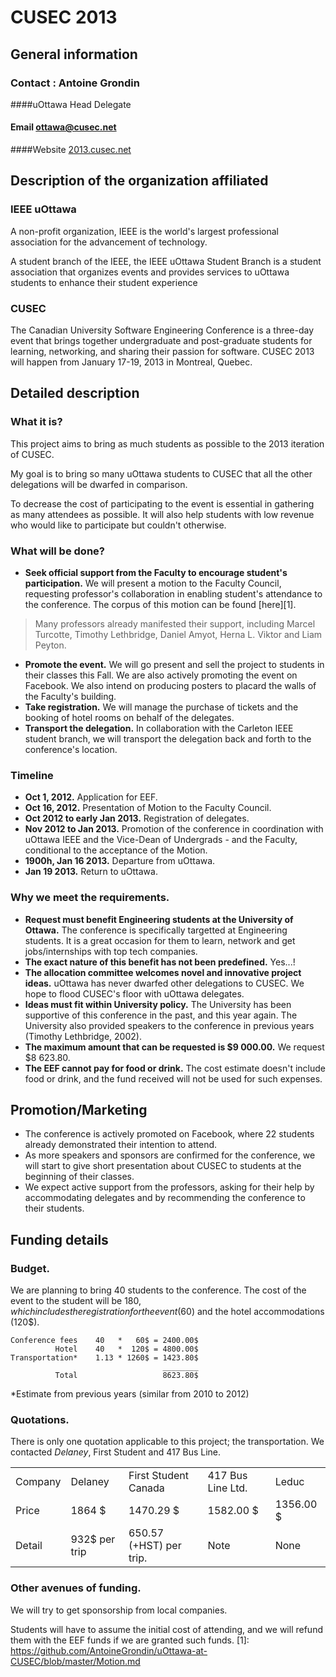 # CUSEC 2013
## General information
### Contact : Antoine Grondin
####uOttawa Head Delegate
#### Email [ottawa@cusec.net](mailto:ottawa@cusec.net)
####Website [2013.cusec.net](http://2013.cusec.net)

## Description of the organization affiliated
### IEEE uOttawa
A non-profit organization, IEEE is the world's largest professional
 association for the advancement of technology.

A student branch of the IEEE, the IEEE uOttawa Student Branch is a
student association that organizes events and provides services to
uOttawa students to enhance their student experience
### CUSEC
The Canadian University Software Engineering Conference is a three-day
event that brings together undergraduate and post-graduate students for
learning, networking, and sharing their passion for software. CUSEC 
2013 will happen from January 17-19, 2013 in Montreal, Quebec.

## Detailed description
### What it is?
This project aims to bring as much students as possible to the 2013 
iteration of CUSEC.

My goal is to bring so many uOttawa students to CUSEC that all the
other delegations will be dwarfed in comparison.

To decrease the cost of participating to the event is essential in
gathering as many attendees as possible. It will also help students
with low revenue who would like to participate but couldn't otherwise.
### What will be done?
* __Seek official support from the Faculty to encourage student's
participation.__ We will present a motion to the Faculty Council,
requesting professor's collaboration in enabling student's attendance
to the conference.  The corpus of this motion can be found [here][1].  

> Many professors already manifested their support, including Marcel 
Turcotte, Timothy Lethbridge, Daniel Amyot, Herna L. Viktor and
Liam Peyton.

* __Promote the event.__ We will go present and sell the project to
students in their classes this Fall.  We are also actively promoting
the event on Facebook.  We also intend on producing posters to placard
the walls of the Faculty's building.
* __Take registration.__ We will manage the purchase of tickets and
the booking of hotel rooms on behalf of the delegates.
* __Transport the delegation.__ In collaboration with the Carleton IEEE
student branch, we will transport the delegation back and forth to the
conference's location.

### Timeline
* __Oct 1, 2012.__ Application for EEF.
* __Oct 16, 2012.__ Presentation of Motion to the Faculty Council.
* __Oct 2012 to early Jan 2013.__ Registration of delegates.
* __Nov 2012 to Jan 2013.__  Promotion of the conference in
coordination with uOttawa IEEE and the Vice-Dean of Undergrads - and
the Faculty, conditional to the acceptance of the Motion.
* __1900h, Jan 16 2013.__ Departure from uOttawa.
* __Jan 19 2013.__ Return to uOttawa.

### Why we meet the requirements.
* __Request must benefit Engineering students at the University of
Ottawa.__ The conference is specifically targetted at Engineering
students.  It is a great occasion for them to learn, network and get
jobs/internships with top tech companies.
* __The exact nature of this benefit has not been predefined.__ 
Yes...!
* __The allocation committee welcomes novel and innovative project
ideas.__ uOttawa has never dwarfed other delegations to CUSEC.  We
hope to flood CUSEC's floor with uOttawa delegates.
* __Ideas must fit within University policy.__ The University has been
supportive of this conference in the past, and this year again.  The
University also provided speakers to the conference in previous years
(Timothy Lethbridge, 2002).
* __The maximum amount that can be requested is $9 000.00.__ We
request $8 623.80.
* __The EEF cannot pay for food or drink.__ The cost estimate doesn't
include food or drink, and the fund received will not be used for such
expenses.

## Promotion/Marketing
* The conference is actively promoted on Facebook, where 22 students
already demonstrated their intention to attend.
* As more speakers and sponsors are confirmed for the conference, we
will start to give short presentation about CUSEC to students at the
beginning of their classes.
* We expect active support from the professors, asking for their help
by accommodating delegates and by recommending the conference to their
students.

## Funding details
### Budget.
We are planning to bring 40 students to the conference. The cost of
the event to the student will be 180$, which includes the
registration for the event (60$) and the hotel accommodations (120$).
```
Conference fees    40   *   60$ = 2400.00$
          Hotel    40   *  120$ = 4800.00$
Transportation*    1.13 * 1260$ = 1423.80$
                                  ________
          Total                   8623.80$
```
*Estimate from previous years (similar from 2010 to 2012)

### Quotations.
There is only one quotation applicable to this project; the
transportation.  We contacted _Delaney_, First Student and 417 Bus Line.
<table>
<tr>
	<td>Company</td>
	<td>Delaney</td>
	<td>First Student Canada</td>
	<td>417 Bus Line Ltd.</td>
	<td>Leduc</td>
</tr> 
<tr>
	<td>Price</td>
	<td>1864 $</td>
	<td>1470.29 $</td>
	<td>1582.00 $</td>
	<td>1356.00 $</td>
</tr>
<tr>
	<td>Detail</td>
	<td>932$ per trip</td>
	<td>650.57 (+HST) per trip.</td>
	<td>Note</td>
	<td>None</td>
</tr>
</table>

### Other avenues of funding.
We will try to get sponsorship from local companies.

Students will have to assume the initial cost of attending, and we will
refund them with the EEF funds if we are granted such funds.
[1]: https://github.com/AntoineGrondin/uOttawa-at-CUSEC/blob/master/Motion.md
